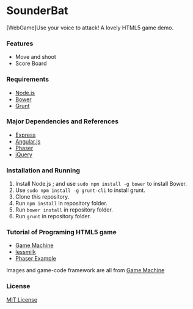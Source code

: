 SounderBat
==========
[WebGame]Use your voice to attack! A lovely HTML5 game demo.

### Features

* Move and shoot
* Score Board

### Requirements

* [Node.js](http://nodejs.org)
* [Bower](http://bower.io)
* [Grunt](http://gruntjs.com/)

### Major Dependencies and References

* [Express](http://expressjs.com)
* [Angular.js](http://angularjs.org)
* [Phaser](https://github.com/photonstorm/phaser)
* [jQuery](https://github.com/jquery/jquery)

### Installation and Running

1. Install Node.js ; and use `sudo npm install -g bower` to install Bower.
2. Use `sudo npm install -g grunt-cli` to install grunt.
3. Clone this repository.
4. Run `npm install` in repository folder.
5. Run `bower install` in repository folder.
6. Run `grunt` in repository folder.


### Tutorial of Programing HTML5 game
* [Game Machine](http://gamemechanicexplorer.com/)
* [lessmilk](http://blog.lessmilk.com/make-html5-games-with-phaser-1/)
* [Phaser Example](https://github.com/photonstorm/phaser-examples)


Images and game-code framework are all from [Game Machine](http://gamemechanicexplorer.com/)



### License

[MIT License](http://opensource.org/licenses/MIT)


